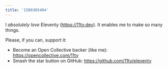 ```yaml
---
title: '1580305404'
---
```

I _absolutely love_ Eleventy (<https://11ty.dev>). It enables me to make so many things.

Please, if you can, support it:

- Become an Open Collective backer (like me): <https://opencollective.com/11ty>
- Smash the star button on GitHub: <https://github.com/11ty/eleventy>
